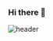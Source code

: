 ### Hi there 👋
![header](https://capsule-render.vercel.app/api?text=capsule_render&animation=fadeIn)
